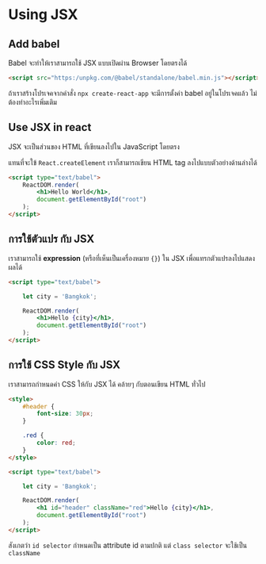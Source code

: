 
# Using JSX

## Add babel 

Babel จะทำให้เราสามารถใช้ JSX แบบเปิดผ่าน Browser โดยตรงได้

```html
<script src="https:/unpkg.com/@babel/standalone/babel.min.js"></script>
```

ถ้าเราสร้างโปรเจคจากคำสั่ง `npx create-react-app` จะมีการตั้งค่า babel อยู่ในโปรเจคแล้ว ไม่ต้องทำอะไรเพิ่มเติม

## Use JSX in react

JSX จะเป็นส่วนของ HTML ที่เขียนลงไปใน JavaScript โดยตรง 

แทนที่จะใข้ `React.createElement` เราก็สามารถเขียน HTML tag ลงไปแบบตัวอย่างด้านล่างได้

```html
<script type="text/babel">
    ReactDOM.render(
        <h1>Hello World</h1>,
        document.getElementById("root")
    );
</script>
```

## การใช้ตัวแปร กับ JSX

เราสามารถใช้ **expression** (หรือที่เห็นเป็นเครื่องหมาย `{}`) ใน JSX เพื่อแทรกตัวแปรลงไปแสดงผลได้

```html
<script type="text/babel">

    let city = 'Bangkok';

    ReactDOM.render(
        <h1>Hello {city}</h1>,
        document.getElementById("root")
    );
</script>
```

## การใช้ CSS Style กับ JSX

เราสามารถกำหนดค่า CSS ให้กับ JSX ได้ คล้ายๆ กับตอนเขียน HTML ทั่วไป

```html
<style>
    #header {
        font-size: 30px;
    }

    .red {
        color: red;
    }
</style>
```

```html
<script type="text/babel">

    let city = 'Bangkok';

    ReactDOM.render(
        <h1 id="header" className="red">Hello {city}</h1>,
        document.getElementById("root")
    );
</script>
```

สังเกตว่า `id selector` กำหนดเป็น attribute id ตามปกติ แต่ `class selector` จะใช้เป็น `className`